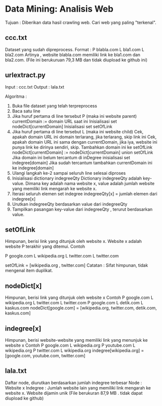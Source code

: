 # Data Mining: Analisis Web
Tujuan : Diberikan data hasil crawling web. Cari web yang paling "terkenal".


## ccc.txt
Dataset yang sudah dipreprocess.
Format :
P blabla.com
L bla1.com
L bla2.com
Artinya , website blabla.com memiliki link ke bla1.com dan bla2.com.
(File ini berukuruan 79,3 MB dan tidak diupload ke github ini)



## urlextract.py
Input 	: ccc.txt
Output 	: lala.txt

Algoritma :
1. Buka file dataset yang telah terpreprocess
2. Baca satu line
3. Jika huruf pertama di line tersebut P (maka ini website parent)
	currentDomain := domain URL saat ini
	Inisialisasi set nodeDict[currentDomain]
	Inisialisasi set setOfLink
4. Jika huruf pertama di line tersebut L (maka ini website child)
	Cek, apakah domain URL ini domain terlarang, jika terlarang, skip link ini
	Cek, apakah domain URL ini sama dengan currentDomain, jika iya, website ini punya link ke dirinya sendiri, skip.
	Tambahkan domain ini ke setOfLink
	nodeDict[currentDomain] := nodeDict[currentDomain] union setOfLink
	Jika domain ini belum tercantum di inDegree
		inisialisasi set indegree[domain] 
	Jika sudah tercantum
		tambahkan currentDomain ini ke indegree[domain]
5. Ulangi langkah ke-2 sampai seluruh line selesai diproses
6. Inisialisasi dictionary indegreeQty
   Dictionary indegreeQty adalah key-value. Dimana key adalah nama website x, 
   value adalah jumlah website yang memiliki link mengarah ke website x.	
7. Iterasi seluruh elemen set indegree
	indegreeQty[x] = jumlah elemen dari indegree[x]
8. Urutkan indegreeQty berdasarkan value dari indegreeQty
9. Tampilkan pasangan key-value dari indegreeQty , terurut berdasarkan value.

## setOfLink
Himpunan, berisi link yang ditunjuk oleh website x.
Website x adalah website P terakhir yang ditemui.
Contoh

P google.com
L wikipedia.org
L twitter.com
L twitter.com

setOfLink = [wikipedia.org , twitter.com]
Catatan : Sifat himpunan, tidak mengenal item duplikat.

## nodeDict[x]
Himpunan, berisi link yang ditunjuk oleh website x
Contoh
P google.com
L wikipedia.org
L twitter.com
L twitter.com
P google.com
L detik.com
L kaskus.com
nodeDict[google.com] = [wikipedia.org, twitter.com, detik.com, kaskus.com]

## indegree[x]
Himpunan, berisi website-website yang memiliki link yang menunjuk ke website x
Contoh 
P google.com
L wikipedia.org
P youtube.com
L wikipedia.org
P twitter.com
L wikipedia.org
indegree[wikipedia.org] = [google.com, youtube.com, twitter.com]

## lala.txt
Daftar node, diurutkan berdasarkan jumlah indegree terbesar
Node 		: Website x
Indegree	: Jumlah website lain yang memiliki link mengarah ke website x. Website dijamin unik
(File berukuran 87,9 MB . tidak dapat diupload ke github)

